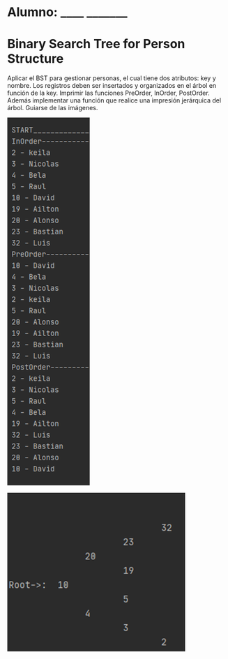 # Alumno: ____   _______

# Binary Search Tree for Person Structure

Aplicar el BST para gestionar personas, el cual tiene dos atributos: key y nombre. Los registros deben ser insertados y organizados en el árbol en función de la key. Imprimir las funciones PreOrder, InOrder, PostOrder. Además implementar una función que realice una impresión jerárquica del árbol.
Guiarse de las imágenes.

![image info](./img/d1.png)

![image info](./img/d2.png)

